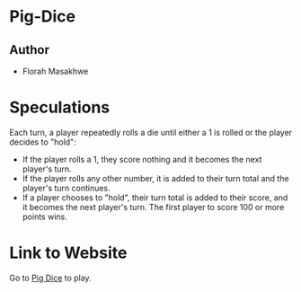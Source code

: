 # Pig-Dice
## Author
  * Florah Masakhwe

# Speculations
Each turn, a player repeatedly rolls a die until either a 1 is rolled or the player decides to "hold":

* If the player rolls a 1, they score nothing and it becomes the next player's turn.
* If the player rolls any other number, it is added to their turn total and the player's turn continues.
* If a player chooses to "hold", their turn total is added to their score, and it becomes the next player's turn.
The first player to score 100 or more points wins.

# Link to Website
Go to [Pig Dice](https://flomasakhwe.github.io/pig-dice/) to play.
